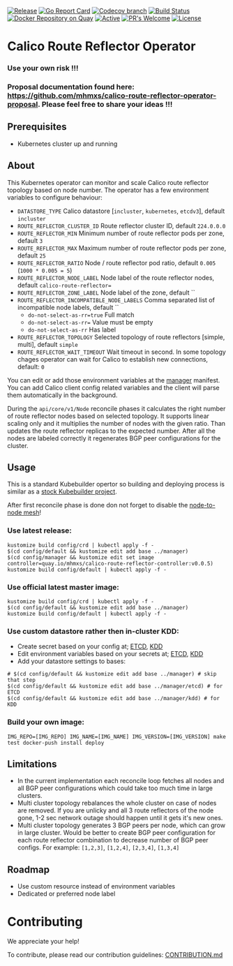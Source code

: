 [![Release](https://img.shields.io/github/release/mhmxs/calico-route-reflector-operator.svg)](https://github.com/mhmxs/calico-route-reflector-operator/releases/latest)
[![Go Report Card](https://goreportcard.com/badge/github.com/mhmxs/calico-route-reflector-operator)](https://goreportcard.com/report/mhmxs/calico-route-reflector-operator)
[![Codecov branch](https://img.shields.io/codecov/c/github/mhmxs/calico-route-reflector-operator/master.svg)](https://codecov.io/gh/mhmxs/calico-route-reflector-operator)
[![Build Status](https://travis-ci.org/mhmxs/calico-route-reflector-operator.svg?branch=master)](https://travis-ci.org/mhmxs/calico-route-reflector-operator)
[![Docker Repository on Quay](https://quay.io/repository/mhmxs/calico-route-reflector-controller/status "Docker Repository on Quay")](https://quay.io/repository/mhmxs/calico-route-reflector-controller)
[![Active](http://img.shields.io/badge/Status-Active-green.svg)](https://github.com/mhmxs/calico-route-reflector-operator)
[![PR's Welcome](https://img.shields.io/badge/PRs-welcome-brightgreen.svg?style=flat)](https://github.com/mhmxs/calico-route-reflector-operator/pulls)
[![License](https://img.shields.io/badge/License-Apache%202.0-blue.svg)](https://opensource.org/licenses/Apache-2.0)



# Calico Route Reflector Operator

### Use your own risk !!!

### Proposal documentation found here: https://github.com/mhmxs/calico-route-reflector-operator-proposal. Please feel free to share your ideas !!!

## Prerequisites

 * Kubernetes cluster up and running

## About

This Kubernetes operator can monitor and scale Calico route reflector topology based on node number. The operator has a few environment variables to configure behaviour:

 * `DATASTORE_TYPE` Calico datastore [`incluster`, `kubernetes`, `etcdv3`], default `incluster`
 * `ROUTE_REFLECTOR_CLUSTER_ID` Route reflector cluster ID, default `224.0.0.0`
 * `ROUTE_REFLECTOR_MIN` Minimum number of route reflector pods per zone, default `3`
 * `ROUTE_REFLECTOR_MAX` Maximum number of route reflector pods per zone, default `25`
 * `ROUTE_REFLECTOR_RATIO` Node / route reflector pod ratio, default `0.005` (`1000 * 0.005 = 5`)
 * `ROUTE_REFLECTOR_NODE_LABEL` Node label of the route reflector nodes, default `calico-route-reflector=`
 * `ROUTE_REFLECTOR_ZONE_LABEL` Node label of the zone, default ``
 * `ROUTE_REFLECTOR_INCOMPATIBLE_NODE_LABELS` Comma separated list of incompatible node labels, default ``
   * `do-not-select-as-rr=true` Full match
   * `do-not-select-as-rr=` Value must be empty
   * `do-not-select-as-rr` Has label
 * `ROUTE_REFLECTOR_TOPOLOGY` Selected topology of route reflectors [simple, multi], default `simple`
 * `ROUTE_REFLECTOR_WAIT_TIMEOUT` Wait timeout in second. In some topology chages operator can wait for Calico to establish new connections, default: `0`

You can edit or add those environment variables at the [manager](config/manager/bases/manager.yaml) manifest. You can add Calico client config related variables and the client will parse them automatically in the background.

During the `api/core/v1/Node` reconcile phases it calculates the right number of route reflector nodes based on selected topology. It supports linear scaling only and it multiplies the number of nodes with the given ratio. Than updates the route reflector replicas to the expected number. After all the nodes are labeled correctly it regenerates BGP peer configurations for the cluster.

## Usage

This is a standard Kubebuilder opertor so building and deploying process is similar as a [stock Kubebuilder project](https://book.kubebuilder.io/cronjob-tutorial/running.html).

After first reconcile phase is done don not forget to disable the [node-to-node mesh](https://docs.projectcalico.org/getting-started/kubernetes/hardway/configure-bgp-peering)!

### Use latest release:

```
kustomize build config/crd | kubectl apply -f -
$(cd config/default && kustomize edit add base ../manager)
$(cd config/manager && kustomize edit set image controller=quay.io/mhmxs/calico-route-reflector-controller:v0.0.5)
kustomize build config/default | kubectl apply -f -
```

### Use official latest master image:

```
kustomize build config/crd | kubectl apply -f -
$(cd config/default && kustomize edit add base ../manager)
kustomize build config/default | kubectl apply -f -
```

### Use custom datastore rather then in-cluster KDD:

* Create secret based on your config at; [ETCD](config/manager/etcd/secret.yaml), [KDD](config/manager/kdd/secret.yaml)
* Edit environment variables based on your secrets at; [ETCD](config/manager/etcd/envs.yaml), [KDD](config/manager/kdd/envs.yaml)
* Add your datastore settings to bases:

```
# $(cd config/default && kustomize edit add base ../manager) # skip that step
$(cd config/default && kustomize edit add base ../manager/etcd) # for ETCD
$(cd config/default && kustomize edit add base ../manager/kdd) # for KDD
```

### Build your own image:

`IMG_REPO=[IMG_REPO] IMG_NAME=[IMG_NAME] IMG_VERSION=[IMG_VERSION] make test docker-push install deploy`

## Limitations

 * In the current implementation each reconcile loop fetches all nodes and all BGP peer configurations which could take too much time in large clusters.
 * Multi cluster topology rebalances the whole cluster on case of nodes are removed. If you are unlicky and all 3 route reflectors of the node gone, 1-2 sec network outage should happen until it gets it's new ones.
 * Multi cluster topology generates 3 BGP peers per node, which can grow in large cluster. Would be better to create BGP peer configuration for each route reflector combination to decrease number of BGP peer configs. For example: `[1,2,3]`, `[1,2,4]`, `[2,3,4]`, `[1,3,4]`

## Roadmap

 * Use custom resource instead of environment variables
 * Dedicated or preferred node label

# Contributing

We appreciate your help!

To contribute, please read our contribution guidelines: [CONTRIBUTION.md](CONTRIBUTION.md)

